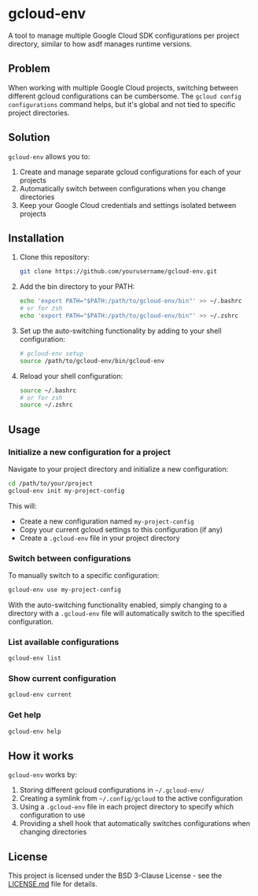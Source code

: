 # gcloud-env

A tool to manage multiple Google Cloud SDK configurations per project directory, similar to how asdf manages runtime versions.

## Problem

When working with multiple Google Cloud projects, switching between different gcloud configurations can be cumbersome. The `gcloud config configurations` command helps, but it's global and not tied to specific project directories.

## Solution

`gcloud-env` allows you to:

1. Create and manage separate gcloud configurations for each of your projects
2. Automatically switch between configurations when you change directories
3. Keep your Google Cloud credentials and settings isolated between projects

## Installation

1. Clone this repository:
   ```bash
   git clone https://github.com/yourusername/gcloud-env.git
   ```

2. Add the bin directory to your PATH:
   ```bash
   echo 'export PATH="$PATH:/path/to/gcloud-env/bin"' >> ~/.bashrc
   # or for zsh
   echo 'export PATH="$PATH:/path/to/gcloud-env/bin"' >> ~/.zshrc
   ```

3. Set up the auto-switching functionality by adding to your shell configuration:
   ```bash
   # gcloud-env setup
   source /path/to/gcloud-env/bin/gcloud-env
   ```

4. Reload your shell configuration:
   ```bash
   source ~/.bashrc
   # or for zsh
   source ~/.zshrc
   ```

## Usage

### Initialize a new configuration for a project

Navigate to your project directory and initialize a new configuration:

```bash
cd /path/to/your/project
gcloud-env init my-project-config
```

This will:
- Create a new configuration named `my-project-config`
- Copy your current gcloud settings to this configuration (if any)
- Create a `.gcloud-env` file in your project directory

### Switch between configurations

To manually switch to a specific configuration:

```bash
gcloud-env use my-project-config
```

With the auto-switching functionality enabled, simply changing to a directory with a `.gcloud-env` file will automatically switch to the specified configuration.

### List available configurations

```bash
gcloud-env list
```

### Show current configuration

```bash
gcloud-env current
```

### Get help

```bash
gcloud-env help
```

## How it works

`gcloud-env` works by:

1. Storing different gcloud configurations in `~/.gcloud-env/`
2. Creating a symlink from `~/.config/gcloud` to the active configuration
3. Using a `.gcloud-env` file in each project directory to specify which configuration to use
4. Providing a shell hook that automatically switches configurations when changing directories

## License

This project is licensed under the BSD 3-Clause License - see the [LICENSE.md](../LICENSE.md) file for details.
